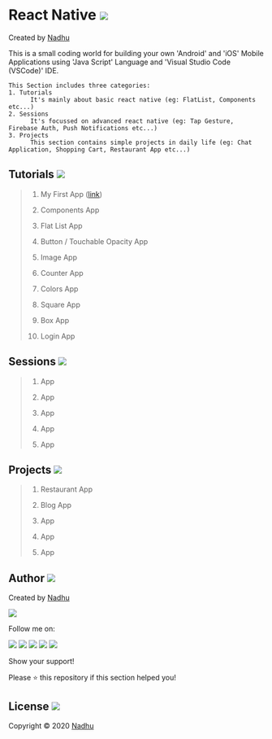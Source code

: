# React Native [<img src="https://github.com/iamnadhu/n14-icons/blob/master/react-native-icon.png">](https://github.com/iamnadhu/n14-react-native)
Created by [Nadhu](https://github.com/iamnadhu)

This is a small coding world for building your own 'Android' and 'iOS' Mobile Applications using 'Java Script' Language and 'Visual Studio Code (VSCode)' IDE.

```
This Section includes three categories:
1. Tutorials
      It's mainly about basic react native (eg: FlatList, Components etc...)
2. Sessions
      It's focussed on advanced react native (eg: Tap Gesture, Firebase Auth, Push Notifications etc...)
3. Projects
      This section contains simple projects in daily life (eg: Chat Application, Shopping Cart, Restaurant App etc...) 
```


## Tutorials [<img src="https://github.com/iamnadhu/n14-icons/blob/master/tutorials-icon.png">](https://github.com/iamnadhu/n14-react-native)

> 01. My First App ([link](https://github.com/iamnadhu/n14-react-native/tree/master/tutorials/My%20First%20App))
>
> 02. Components App
>
> 03. Flat List App
>
> 04. Button / Touchable Opacity App
>
> 05. Image App
>
> 06. Counter App
>
> 07. Colors App
>
> 08. Square App
>
> 09. Box App
>
> 10. Login App


## Sessions [<img src="https://github.com/iamnadhu/n14-icons/blob/master/sessions-icon.png">](https://github.com/iamnadhu/n14-react-native)

> 01. App
>
> 02. App
>
> 03. App
>
> 04. App
>
> 05. App


## Projects [<img src="https://github.com/iamnadhu/n14-icons/blob/master/projects-icon.png">](https://github.com/iamnadhu/n14-react-native)

> 01. Restaurant App
>
> 02. Blog App
>
> 03. App
>
> 04. App
>
> 05. App


## Author [<img src="https://github.com/iamnadhu/n14-icons/blob/master/auther-icon.png">](https://github.com/iamnadhu)
Created by [Nadhu](https://github.com/iamnadhu)

[<img src="https://github.com/iamnadhu/n14-icons/blob/master/nadhu-pic.jpg">](https://github.com/iamnadhu)

Follow me on: 

[<img src="https://github.com/iamnadhu/n14-icons/blob/master/instagram-icon.png">](https://www.instagram.com/iamnadhu/)
[<img src="https://github.com/iamnadhu/n14-icons/blob/master/whatsapp-icon.png">](https://api.whatsapp.com/send?phone=917293451396&lang=en)
[<img src="https://github.com/iamnadhu/n14-icons/blob/master/facebook-icon.png">](https://www.facebook.com/iamnadhu/)
[<img src="https://github.com/iamnadhu/n14-icons/blob/master/linkedin-icon.png">](https://www.linkedin.com/in/iamnadhu/)
[<img src="https://github.com/iamnadhu/n14-icons/blob/master/telegram-icon.png">](https://t.me/iamnadhu)

Show your support!

Please ⭐️   this repository if this section helped you!


## License [<img src="https://github.com/iamnadhu/n14-icons/blob/master/license-icon.png">](https://github.com/iamnadhu/n14-react-native)
Copyright © 2020 [Nadhu](https://github.com/iamnadhu)
